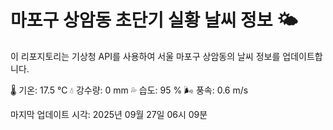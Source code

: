 
# 마포구 상암동 초단기 실황 날씨 정보 🌤️

이 리포지토리는 기상청 API를 사용하여 서울 마포구 상암동의 날씨 정보를 업데이트합니다. 

🌡️ 기온: 17.5 ℃
💧 강수량: 0 mm
💦 습도: 95 %
🌬️ 풍속: 0.6 m/s

마지막 업데이트 시각: 2025년 09월 27일 06시 09분    
